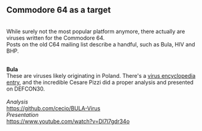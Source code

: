 <h2>Commodore 64 as a target</h2>
<br>
While surely not the most popular platform anymore, there actually are viruses written for the Commodore 64. <br>
Posts on the old C64 mailing list describe a handful, such as Bula, HIV and BHP.<br><br>

**Bula** <br>
These are viruses likely originating in Poland. There's a [virus encyclopedia entry](http://virus.wikidot.com/bula), and the incredible Cesare Pizzi did a proper analysis and presented on DEFCON30.<br><br>
*Analysis*<br>
https://github.com/cecio/BULA-Virus<br>
*Presentation*<br>
https://www.youtube.com/watch?v=Dl7l7gdr34o


